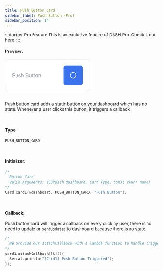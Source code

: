 ```yaml
---
title: Push Button Card
sidebar_label: Push Button (Pro)
sidebar_position: 14
---
```


:::danger Pro Feature
This is an exclusive feature of DASH Pro. Check it out [here](https://espdash.pro).
:::

#### Preview:

<img className="card-preview" src="/img/v4/push-button.png" width="280px" alt="Push Button Card Preview" />

<br/>
<br/>

Push button card adds a static button on your dashboard which has no state. Whenever a user clicks this button, it triggers a callback.

<br/>

#### Type:
`PUSH_BUTTON_CARD`

<br/>

#### Initializer:
```cpp
/* 
  Button Card
  Valid Arguments: (ESPDash dashboard, Card Type, const char* name)
*/
Card card1(&dashboard, PUSH_BUTTON_CARD, "Push Button");
```

<br/>

#### Callback:
Push button card will trigger a callback on every click by user, there is no need to update or `sendUpdates` to dashboard because there is no state.

```cpp
/*
  We provide our attachCallback with a lambda function to handle trigger
*/
card1.attachCallback([&](){
  Serial.println("[Card1] Push Button Triggered");
});
```
<br/>
<br/>
